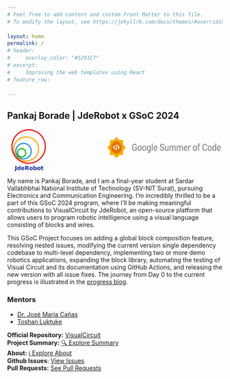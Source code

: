```yaml
---
# Feel free to add content and custom Front Matter to this file.
# To modify the layout, see https://jekyllrb.com/docs/themes/#overriding-theme-defaults

layout: home
permalink: /
# header:
#     overlay_color: "#5291C7"
# excerpt:
#     Improving the web templates using React
# feature_row:
  
---
```



<!-- {% include feature_row %} -->

## Pankaj Borade | JdeRobot x GSoC 2024
<div style="display: flex; justify-content: space-between;">
    <img src="assets/images/logo.png" alt="Image 1" style="width: 100px; height: auto; max-height: 130px;">
    <img src="assets/images/GSoC-Horizontal.png" alt="Image 2" style="margin-top:20px; width: 270px; height: auto; max-height: 50px;">
</div>


My name is Pankaj Borade, and I am a final-year student at Sardar Vallabhbhai National Institute of Technology (SV-NIT Surat), pursuing Electronics and Communication Engineering. I’m incredibly thrilled to be a part of this GSoC 2024 program, where I’ll be making meaningful contributions to VisualCircuit by JdeRobot, an open-source platform that allows users to program robotic intelligence using a visual language consisting of blocks and wires.

This GSoC Project focuses on adding a global block composition feature, resolving nested issues, modifying the current version single dependency codebase to multi-level dependency, implementing two or more demo robotics applications, expanding the block library, automating the testing of Visual Circuit and its documentation using GitHub Actions, and releasing the new version with all issue fixes. The journey from Day 0 to the current progress is illustrated in the [progress blog](https://theroboticsclub.github.io/gsoc2024-Pankaj_Borade/posts/).

### Mentors
 - [Dr. José María Cañas](https://github.com/jmplaza)
 - [Toshan Luktuke](https://github.com/toshan-luktuke)


**Official Repository:** [VisualCircuit](https://github.com/JdeRobot/VisualCircuit/) <br>
**Project Summary:** [🔍 Explore Summary](https://theroboticsclub.github.io/gsoc2024-Pankaj_Borade/summary/) <br>
**About:** [ℹ️ Explore About](https://theroboticsclub.github.io/gsoc2024-Pankaj_Borade/About/) <br>
**Github Issues**: [View Issues](https://github.com/JdeRobot/VisualCircuit/issues?q=author%3ABkPankaj+) <br>
**Pull Requests:** [See Pull Requests](https://github.com/JdeRobot/VisualCircuit/pulls?q=author%3ABkPankaj+) <br>